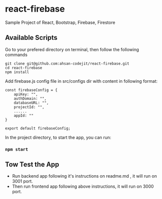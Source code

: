 # react-firebase
Sample Project of React, Bootstrap, Firebase, Firestore


## Available Scripts

Go to your prefered directory on terminal, then follow the following commands

```
git clone git@github.com:ahsan-codejit/react-firebase.git
cd react-firebase
npm install
```

Add firebase.js config file in src/configs dir with content in following format:

```
const firebaseConfig = {
    apiKey: "",
    authDomain: "",
    databaseURL: "",
    projectId: "",
    ......
    appId: ""
}

export default firebaseConfig;
```


In the project directory, to start the app, you can run:

### `npm start`

## Tow Test the App

- Run backend app following it's instructions on readme.md , it will run on 3001 port.
- Then run frontend app following above instructions, it will run on 3000 port.
